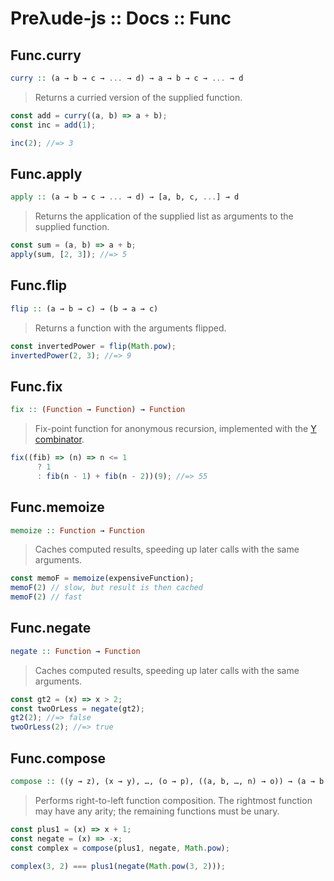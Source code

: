 # Preλude-js :: Docs :: Func

## Func.curry

```haskell
curry :: (a → b → c → ... → d) → a → b → c → ... → d
```

> Returns a curried version of the supplied function.

```javascript
const add = curry((a, b) => a + b);
const inc = add(1);

inc(2); //=> 3
```

## Func.apply

```haskell
apply :: (a → b → c → ... → d) → [a, b, c, ...] → d
```

> Returns the application of the supplied list as arguments to the supplied function.

```javascript
const sum = (a, b) => a + b;
apply(sum, [2, 3]); //=> 5
```

## Func.flip

```haskell
flip :: (a → b → c) → (b → a → c)
```

> Returns a function with the arguments flipped.

```javascript
const invertedPower = flip(Math.pow);
invertedPower(2, 3); //=> 9
```

## Func.fix

```haskell
fix :: (Function → Function) → Function
```

> Fix-point function for anonymous recursion, implemented with the [Y combinator](https://en.wikipedia.org/wiki/Fixed-point_combinator#Y_combinator).

```javascript
fix((fib) => (n) => n <= 1 
      ? 1 
      : fib(n - 1) + fib(n - 2))(9); //=> 55
```

## Func.memoize

```haskell
memoize :: Function → Function
```

> Caches computed results, speeding up later calls with the same arguments.

```javascript
const memoF = memoize(expensiveFunction);
memoF(2) // slow, but result is then cached
memoF(2) // fast
```

## Func.negate

```haskell
negate :: Function → Function
```

> Caches computed results, speeding up later calls with the same arguments.

```javascript
const gt2 = (x) => x > 2;
const twoOrLess = negate(gt2);
gt2(2); //=> false
twoOrLess(2); //=> true
```

## Func.compose

```haskell
compose :: ((y → z), (x → y), …, (o → p), ((a, b, …, n) → o)) → (a → b → … → n → z)
```

> Performs right-to-left function composition. The rightmost function may have any arity; the remaining functions must be unary.

```javascript
const plus1 = (x) => x + 1;
const negate = (x) => -x;
const complex = compose(plus1, negate, Math.pow);

complex(3, 2) === plus1(negate(Math.pow(3, 2)));
```

